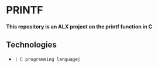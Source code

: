 # PRINTF

#### This repository is an ALX project on the printf function in C

## Technologies
   * `| C programming language|`
